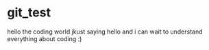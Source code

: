 # git_test
hello the coding world
jkust saying hello and i can wait to understand everything about coding :)